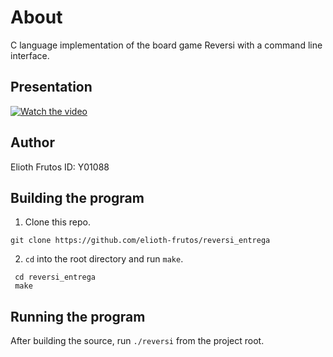 # About
C language implementation of the board game Reversi with a
command line interface.

## Presentation
[![Watch the video](https://img.youtube.com/vi/bvcf3egUvFE/maxresdefault.jpg)](https://youtu.be/bvcf3egUvFE)

## Author
Elioth Frutos
ID: Y01088

## Building the program
1. Clone this repo.

```
git clone https://github.com/elioth-frutos/reversi_entrega
```

2. `cd` into the root directory and run `make`.

```
 cd reversi_entrega
 make
```

## Running the program
After building the source, run `./reversi` from the project root.
